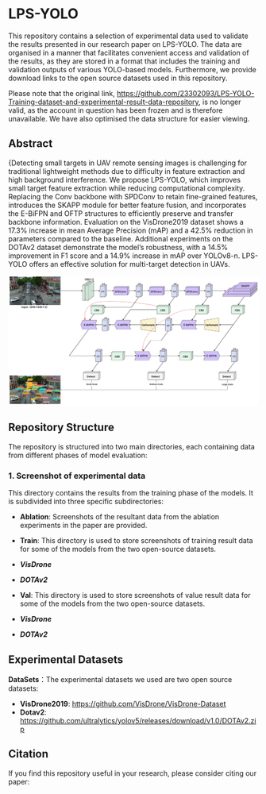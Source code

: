 # LPS-YOLO
This repository contains a selection of experimental data used to validate the results presented in our research paper on LPS-YOLO. The data are organised in a manner that facilitates convenient access and validation of the results, as they are stored in a format that includes the training and validation outputs of various YOLO-based models. Furthermore, we provide download links to the open source datasets used in this repository.


Please note that the original link, https://github.com/23302093/LPS-YOLO-Training-dataset-and-experimental-result-data-repository, is no longer valid, as the account in question has been frozen and is therefore unavailable. We have also optimised the data structure for easier viewing.


## Abstract
{Detecting small targets in UAV remote sensing images is challenging for traditional lightweight methods due to difficulty in feature extraction and high background interference. We propose LPS-YOLO, which improves small target feature extraction while reducing computational complexity. Replacing the Conv backbone with SPDConv to retain fine-grained features, introduces the SKAPP module for better feature fusion, and incorporates the E-BiFPN and OFTP structures to efficiently preserve and transfer backbone information. Evaluation on the VisDrone2019 dataset shows a 17.3% increase in mean Average Precision (mAP) and a 42.5% reduction in parameters compared to the baseline. Additional experiments on the DOTAv2 dataset demonstrate the model’s robustness, with a 14.5% improvement in F1 score and a 14.9% increase in mAP over YOLOv8-n. LPS-YOLO offers an effective solution for multi-target detection in UAVs. 

![Overview of the structure of LPS-YOLO](/images/LPS-YOLO.png)

## Repository Structure

The repository is structured into two main directories, each containing data from different phases of model evaluation:

### 1. Screenshot of experimental data

This directory contains the results from the training phase of the models. It is subdivided into three specific subdirectories:

- **Ablation**: Screenshots of the resultant data from the ablation experiments in the paper are provided.

- **Train**: This directory is used to store screenshots of training result data for some of the models from the two open-source datasets.
- ***VisDrone***
- ***DOTAv2***
  
- **Val**: This directory is used to store screenshots of value result data for some of the models from the two open-source datasets.
- ***VisDrone***
- ***DOTAv2***

## Experimental Datasets
 **DataSets**：The experimental datasets we used are two open source datasets:
   - **VisDrone2019**: https://github.com/VisDrone/VisDrone-Dataset
   - **Dotav2**: https://github.com/ultralytics/yolov5/releases/download/v1.0/DOTAv2.zip

## Citation

If you find this repository useful in your research, please consider citing our paper:

